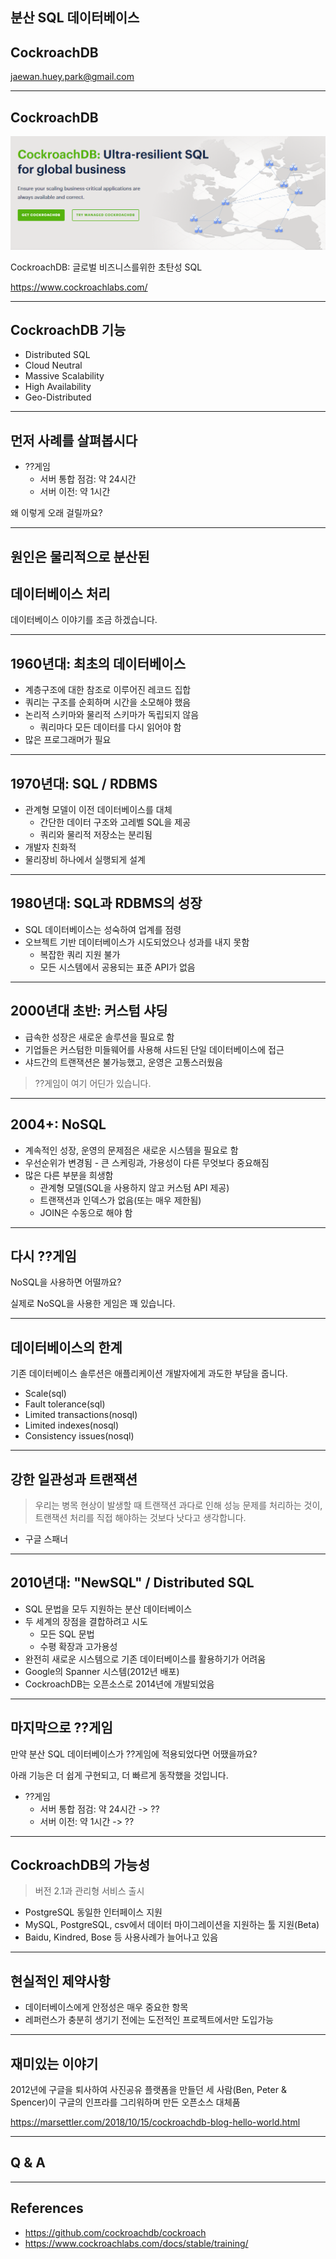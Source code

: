 ## 분산 SQL 데이터베이스
## CockroachDB

jaewan.huey.park@gmail.com

---

## CockroachDB

![](/assets/slide/distributed-sql-database-cockroachdb/cockroachdb.png)

CockroachDB: 글로벌 비즈니스를위한 초탄성 SQL

https://www.cockroachlabs.com/

---

## CockroachDB 기능

- Distributed SQL
- Cloud Neutral
- Massive Scalability
- High Availability
- Geo-Distributed

---

## 먼저 사례를 살펴봅시다

- ??게임
	- 서버 통합 점검: 약 24시간
	- 서버 이전: 약 1시간

왜 이렇게 오래 걸릴까요?

---

## 원인은 물리적으로 분산된
## 데이터베이스 처리

데이터베이스 이야기를 조금 하겠습니다.

---

## 1960년대: 최초의 데이터베이스

- 계층구조에 대한 참조로 이루어진 레코드 집합
- 쿼리는 구조를 순회하며 시간을 소모해야 했음
- 논리적 스키마와 물리적 스키마가 독립되지 않음
	- 쿼리마다 모든 데이터를 다시 읽어야 함
- 많은 프로그래머가 필요

---

## 1970년대: SQL / RDBMS

- 관계형 모델이 이전 데이터베이스를 대체
	- 간단한 데이터 구조와 고레벨 SQL을 제공
	- 쿼리와 물리적 저장소는 분리됨
- 개발자 친화적
- 물리장비 하나에서 실행되게 설계

---

## 1980년대: SQL과 RDBMS의 성장

- SQL 데이터베이스는 성숙하여 업계를 점령
- 오브젝트 기반 데이터베이스가 시도되었으나 성과를 내지 못함
	- 복잡한 쿼리 지원 불가
	- 모든 시스템에서 공용되는 표준 API가 없음

---

## 2000년대 초반: 커스텀 샤딩

- 급속한 성장은 새로운 솔루션을 필요로 함
- 기업들은 커스텀한 미들웨어를 사용해 샤드된 단일 데이터베이스에 접근
- 샤드간의 트랜잭션은 불가능했고, 운영은 고통스러웠음

> ??게임이 여기 어딘가 있습니다.

---

## 2004+: NoSQL

- 계속적인 성장, 운영의 문제점은 새로운 시스템을 필요로 함
- 우선순위가 변경됨 - 큰 스케링과, 가용성이 다른 무엇보다 중요해짐
- 많은 다른 부분을 희생함
	- 관계형 모델(SQL을 사용하지 않고 커스텀 API 제공)
	- 트랜잭션과 인덱스가 없음(또는 매우 제한됨)
	- JOIN은 수동으로 해야 함

---

## 다시 ??게임

NoSQL을 사용하면 어떨까요?

실제로 NoSQL을 사용한 게임은 꽤 있습니다.

---

## 데이터베이스의 한계

기존 데이터베이스 솔루션은 애플리케이션 개발자에게 과도한 부담을 줍니다.

- Scale(sql)
- Fault tolerance(sql)
- Limited transactions(nosql)
- Limited indexes(nosql)
- Consistency issues(nosql)

---

## 강한 일관성과 트랜잭션

> 우리는 병목 현상이 발생할 때 트랜잭션 과다로 인해 성능 문제를 처리하는 것이, 트랜잭션 처리를 직접 해야하는 것보다 낫다고 생각합니다.

- 구글 스패너

---

## 2010년대: "NewSQL" / Distributed SQL

- SQL 문법을 모두 지원하는 분산 데이터베이스
- 두 세계의 장점을 결합하려고 시도
	- 모든 SQL 문법
	- 수평 확장과 고가용성
- 완전히 새로운 시스템으로 기존 데이터베이스를 활용하기가 어려움
- Google의 Spanner 시스템(2012년 배포)
- CockroachDB는 오픈소스로 2014년에 개발되었음

---

## 마지막으로 ??게임

만약 분산 SQL 데이터베이스가 ??게임에 적용되었다면 어땠을까요?

아래 기능은 더 쉽게 구현되고, 더 빠르게 동작했을 것입니다.

- ??게임
	- 서버 통합 점검: 약 24시간 -> ??
	- 서버 이전: 약 1시간 -> ??

---

## CockroachDB의 가능성

> 버전 2.1과 관리형 서비스 출시

- PostgreSQL 동일한 인터페이스 지원
- MySQL, PostgreSQL, csv에서 데이터 마이그레이션을 지원하는 툴 지원(Beta)
- Baidu, Kindred, Bose 등 사용사례가 늘어나고 있음

---

## 현실적인 제약사항

- 데이터베이스에게 안정성은 매우 중요한 항목
- 레퍼런스가 충분히 생기기 전에는 도전적인 프로젝트에서만 도입가능

---

## 재미있는 이야기

2012년에 구글을 퇴사하여 사진공유 플랫폼을 만들던 세 사람(Ben, Peter & Spencer)이 구글의 인프라를 그리워하며 만든 오픈소스 대체품

https://marsettler.com/2018/10/15/cockroachdb-blog-hello-world.html

---

## Q & A

---

## References

- https://github.com/cockroachdb/cockroach
- https://www.cockroachlabs.com/docs/stable/training/
